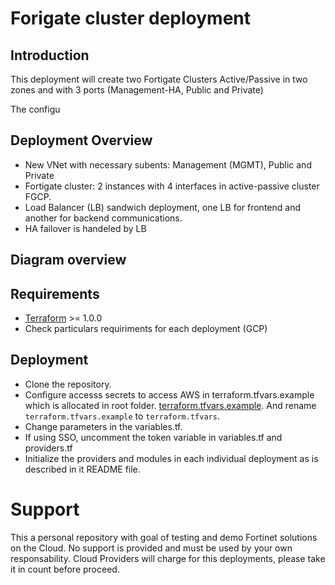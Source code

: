 # Forigate cluster deployment
## Introduction

This deployment will create two Fortigate Clusters Active/Passive in two zones and with 3 ports (Management-HA, Public and Private)

The configu

## Deployment Overview

- New VNet with necessary subents: Management (MGMT), Public and Private
- Fortigate cluster: 2 instances with 4 interfaces in active-passive cluster FGCP.
- Load Balancer (LB) sandwich deployment, one LB for frontend and another for backend communications.
- HA failover is handeled by LB

## Diagram overview

## Requirements
* [Terraform](https://learn.hashicorp.com/terraform/getting-started/install.html) >= 1.0.0
* Check particulars requiriments for each deployment (GCP) 

## Deployment
* Clone the repository.
* Configure accesss secrets to access AWS in terraform.tfvars.example which is allocated in root folder. [terraform.tfvars.example](./terraform.tfvars.example).  And rename `terraform.tfvars.example` to `terraform.tfvars`.
* Change parameters in the variables.tf.
* If using SSO, uncomment the token variable in variables.tf and providers.tf
* Initialize the providers and modules in each individual deployment as is described in it README file.

# Support
This a personal repository with goal of testing and demo Fortinet solutions on the Cloud. No support is provided and must be used by your own responsability. Cloud Providers will charge for this deployments, please take it in count before proceed.